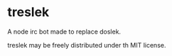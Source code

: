 # treslek
A node irc bot made to replace doslek.

treslek may be freely distributed under th MIT license.
